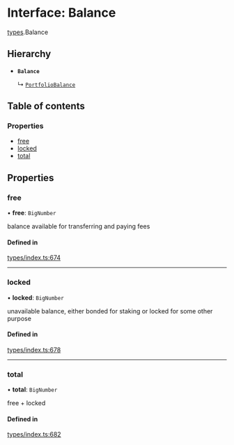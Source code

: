 # Interface: Balance

[types](../wiki/types).Balance

## Hierarchy

- **`Balance`**

  ↳ [`PortfolioBalance`](../wiki/api.entities.Portfolio.types.PortfolioBalance)

## Table of contents

### Properties

- [free](../wiki/types.Balance#free)
- [locked](../wiki/types.Balance#locked)
- [total](../wiki/types.Balance#total)

## Properties

### free

• **free**: `BigNumber`

balance available for transferring and paying fees

#### Defined in

[types/index.ts:674](https://github.com/PolymathNetwork/polymesh-sdk/blob/c6fe1be3/src/types/index.ts#L674)

___

### locked

• **locked**: `BigNumber`

unavailable balance, either bonded for staking or locked for some other purpose

#### Defined in

[types/index.ts:678](https://github.com/PolymathNetwork/polymesh-sdk/blob/c6fe1be3/src/types/index.ts#L678)

___

### total

• **total**: `BigNumber`

free + locked

#### Defined in

[types/index.ts:682](https://github.com/PolymathNetwork/polymesh-sdk/blob/c6fe1be3/src/types/index.ts#L682)
